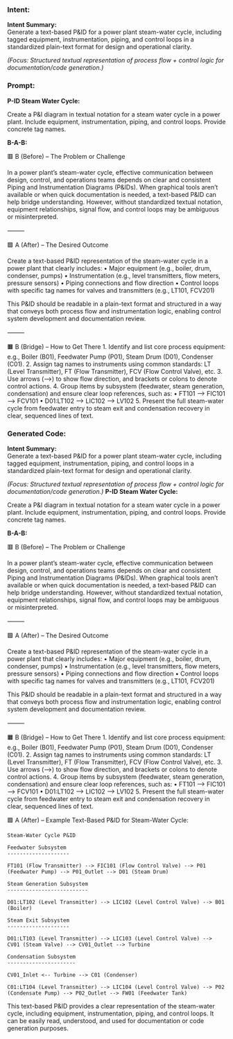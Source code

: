### Intent:
**Intent Summary:**  
Generate a text-based P&ID for a power plant steam-water cycle, including tagged equipment, instrumentation, piping, and control loops in a standardized plain-text format for design and operational clarity.  

*(Focus: Structured textual representation of process flow + control logic for documentation/code generation.)*

### Prompt:
**P-ID Steam Water Cycle:**

Create a P&I diagram in textual notation for a steam water cycle in a power plant. Include equipment, instrumentation, piping, and control loops. Provide concrete tag names.


**B-A-B:**

🟥 B (Before) – The Problem or Challenge

In a power plant’s steam-water cycle, effective communication between design, control, and operations teams depends on clear and consistent Piping and Instrumentation Diagrams (P&IDs). When graphical tools aren’t available or when quick documentation is needed, a text-based P&ID can help bridge understanding. However, without standardized textual notation, equipment relationships, signal flow, and control loops may be ambiguous or misinterpreted.

⸻

🟩 A (After) – The Desired Outcome

Create a text-based P&ID representation of the steam-water cycle in a power plant that clearly includes:
	•	Major equipment (e.g., boiler, drum, condenser, pumps)
	•	Instrumentation (e.g., level transmitters, flow meters, pressure sensors)
	•	Piping connections and flow direction
	•	Control loops with specific tag names for valves and transmitters (e.g., LT101, FCV201)

This P&ID should be readable in a plain-text format and structured in a way that conveys both process flow and instrumentation logic, enabling control system development and documentation review.

⸻

🟧 B (Bridge) – How to Get There
	1.	Identify and list core process equipment: e.g., Boiler (B01), Feedwater Pump (P01), Steam Drum (D01), Condenser (C01).
	2.	Assign tag names to instruments using common standards: LT (Level Transmitter), FT (Flow Transmitter), FCV (Flow Control Valve), etc.
	3.	Use arrows (-->) to show flow direction, and brackets or colons to denote control actions.
	4.	Group items by subsystem (feedwater, steam generation, condensation) and ensure clear loop references, such as:
	•	FT101 --> FIC101 --> FCV101
	•	D01:LT102 --> LIC102 --> LV102
	5.	Present the full steam-water cycle from feedwater entry to steam exit and condensation recovery in clear, sequenced lines of text.

### Generated Code:
**Intent Summary:**  
Generate a text-based P&ID for a power plant steam-water cycle, including tagged equipment, instrumentation, piping, and control loops in a standardized plain-text format for design and operational clarity.  

*(Focus: Structured textual representation of process flow + control logic for documentation/code generation.)*
**P-ID Steam Water Cycle:**

Create a P&I diagram in textual notation for a steam water cycle in a power plant. Include equipment, instrumentation, piping, and control loops. Provide concrete tag names.


**B-A-B:**

🟥 B (Before) – The Problem or Challenge

In a power plant’s steam-water cycle, effective communication between design, control, and operations teams depends on clear and consistent Piping and Instrumentation Diagrams (P&IDs). When graphical tools aren’t available or when quick documentation is needed, a text-based P&ID can help bridge understanding. However, without standardized textual notation, equipment relationships, signal flow, and control loops may be ambiguous or misinterpreted.

⸻

🟩 A (After) – The Desired Outcome

Create a text-based P&ID representation of the steam-water cycle in a power plant that clearly includes:
	•	Major equipment (e.g., boiler, drum, condenser, pumps)
	•	Instrumentation (e.g., level transmitters, flow meters, pressure sensors)
	•	Piping connections and flow direction
	•	Control loops with specific tag names for valves and transmitters (e.g., LT101, FCV201)

This P&ID should be readable in a plain-text format and structured in a way that conveys both process flow and instrumentation logic, enabling control system development and documentation review.

⸻

🟧 B (Bridge) – How to Get There
	1.	Identify and list core process equipment: e.g., Boiler (B01), Feedwater Pump (P01), Steam Drum (D01), Condenser (C01).
	2.	Assign tag names to instruments using common standards: LT (Level Transmitter), FT (Flow Transmitter), FCV (Flow Control Valve), etc.
	3.	Use arrows (-->) to show flow direction, and brackets or colons to denote control actions.
	4.	Group items by subsystem (feedwater, steam generation, condensation) and ensure clear loop references, such as:
	•	FT101 --> FIC101 --> FCV101
	•	D01:LT102 --> LIC102 --> LV102
	5.	Present the full steam-water cycle from feedwater entry to steam exit and condensation recovery in clear, sequenced lines of text.

🟩 A (After) – Example Text-Based P&ID for Steam-Water Cycle:

```
Steam-Water Cycle P&ID

Feedwater Subsystem
--------------------

FT101 (Flow Transmitter) --> FIC101 (Flow Control Valve) --> P01 (Feedwater Pump) --> P01_Outlet --> D01 (Steam Drum)

Steam Generation Subsystem
--------------------------

D01:LT102 (Level Transmitter) --> LIC102 (Level Control Valve) --> B01 (Boiler)

Steam Exit Subsystem
--------------------

D01:LT103 (Level Transmitter) --> LIC103 (Level Control Valve) --> CV01 (Steam Valve) --> CV01_Outlet --> Turbine

Condensation Subsystem
----------------------

CV01_Inlet <-- Turbine --> C01 (Condenser)

C01:LT104 (Level Transmitter) --> LIC104 (Level Control Valve) --> P02 (Condensate Pump) --> P02_Outlet --> FW01 (Feedwater Tank)
```

This text-based P&ID provides a clear representation of the steam-water cycle, including equipment, instrumentation, piping, and control loops. It can be easily read, understood, and used for documentation or code generation purposes.
